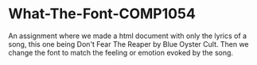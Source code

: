# What-The-Font-COMP1054

An assignment where we made a html document with only the lyrics of a song,
this one being Don't Fear The Reaper by Blue Oyster Cult.
Then we change the font to match the feeling or emotion evoked
by the song.
